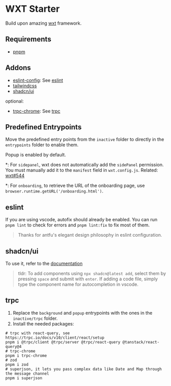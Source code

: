 # WXT Starter

Build upon amazing [wxt](wxt.dev) framework.

## Requirements

- [pnpm](https://pnpm.io)

## Addons

- [eslint-config](https://github.com/antfu/eslint-config): See [eslint](#eslint)
- [tailwindcss](https://tailwindcss.com)
- [shadcn/ui](https://ui.shadcn.com)

optional:

- [trpc-chrome](https://github.com/jlalmes/trpc-chrome): See [trpc](#trpc)

## Predefined Entrypoints

Move the predefined entry points from the `inactive` folder to directly in the `entrypoints` folder to enable them.

Popup is enabled by default.

*: For `sidepanel`, wxt does not automatically add the `sidePanel` permission. You must manually add it to the `manifest` field in `wxt.config.js`. Related: [wxt#544](https://github.com/wxt-dev/wxt/issues/544)

*: For `onboarding`, to retrieve the URL of the onboarding page, use `browser.runtime.getURL('/onboarding.html')`.

## eslint

If you are using vscode, autofix should already be enabled. You can run `pnpm lint` to check for errors and `pnpm lint:fix` to fix most of them.

> Thanks for antfu's elegant design philosophy in eslint configuration.

## shadcn/ui

To use it, refer to the [documentation](https://ui.shadcn.com/docs/cli#add)

> tldr: To add components using `npx shadcn@latest add`, select them by pressing `space` and submit with `enter`. If adding a code file, simply type the component name for autocompletion in vscode.

## trpc

1. Replace the `background` and `popup` entrypoints with the ones in the `inactive/trpc` folder.
2. Install the needed packages:

```shell
# trpc with react-query, see https://trpc.io/docs/v10/client/react/setup
pnpm i @trpc/client @trpc/server @trpc/react-query @tanstack/react-query@4
# trpc-chrome
pnpm i trpc-chrome
# zod
pnpm i zod
# superjson, it lets you pass complex data like Date and Map through the message channel
pnpm i superjson
```
